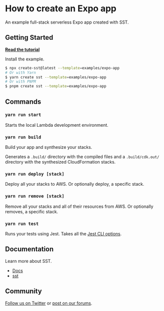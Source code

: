 # How to create an Expo app

An example full-stack serverless Expo app created with SST.

## Getting Started

[**Read the tutorial**](https://sst.dev/examples/how-to-create-an-expo-app-with-serverless.html)

Install the example.

```bash
$ npx create-sst@latest --template=examples/expo-app
# Or with Yarn
$ yarn create sst --template=examples/expo-app
# Or with PNPM
$ pnpm create sst --template=examples/expo-app
```

## Commands

### `yarn run start`

Starts the local Lambda development environment.

### `yarn run build`

Build your app and synthesize your stacks.

Generates a `.build/` directory with the compiled files and a `.build/cdk.out/` directory with the synthesized CloudFormation stacks.

### `yarn run deploy [stack]`

Deploy all your stacks to AWS. Or optionally deploy, a specific stack.

### `yarn run remove [stack]`

Remove all your stacks and all of their resources from AWS. Or optionally removes, a specific stack.

### `yarn run test`

Runs your tests using Jest. Takes all the [Jest CLI options](https://jestjs.io/docs/en/cli).

## Documentation

Learn more about SST.

- [Docs](https://docs.sst.dev)
- [sst](https://docs.sst.dev/packages/sst)

## Community

[Follow us on Twitter](https://twitter.com/sst_dev) or [post on our forums](https://discourse.sst.dev).
